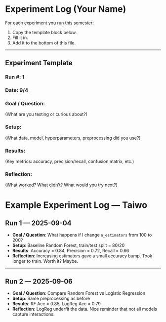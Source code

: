 # Experiment Log (Your Name)

For each experiment you run this semester:
1. Copy the template block below.
2. Fill it in.
3. Add it to the bottom of this file.

---

## Experiment Template

### Run #: 1
### Date:  9/4
### Goal / Question:
(What are you testing or curious about?)

### Setup:
(What data, model, hyperparameters, preprocessing did you use?)

### Results:
(Key metrics: accuracy, precision/recall, confusion matrix, etc.)

### Reflection:
(What worked? What didn’t? What would you try next?)


# Example Experiment Log — Taiwo 

## Run 1 — 2025-09-04
- **Goal / Question**: What happens if I change `n_estimators` from 100 to 200?
- **Setup**: Baseline Random Forest, train/test split = 80/20
- **Results**: Accuracy = 0.84, Precision = 0.72, Recall = 0.66
- **Reflection**: Increasing estimators gave a small accuracy bump. Took longer to train. Worth it? Maybe.

---

## Run 2 — 2025-09-06
- **Goal / Question**: Compare Random Forest vs Logistic Regression
- **Setup**: Same preprocessing as before
- **Results**: RF Acc = 0.85, LogReg Acc = 0.79
- **Reflection**: LogReg underfit the data. Nice reminder that not all models capture interactions.
